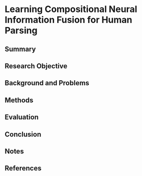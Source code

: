 # Learning Compositional Neural Information Fusion for Human Parsing
## Summary

## Research Objective

## Background and Problems

## Methods

## Evaluation

## Conclusion

## Notes

## References
<!--stackedit_data:
eyJoaXN0b3J5IjpbLTE0MjY0MDM4MzhdfQ==
-->